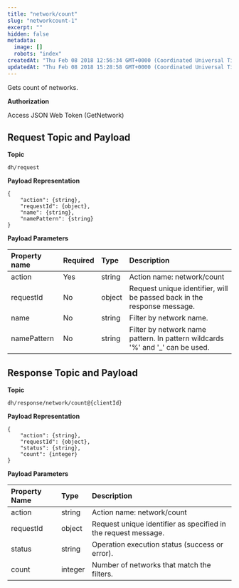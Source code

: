 ```yaml
---
title: "network/count"
slug: "networkcount-1"
excerpt: ""
hidden: false
metadata: 
  image: []
  robots: "index"
createdAt: "Thu Feb 08 2018 12:56:34 GMT+0000 (Coordinated Universal Time)"
updatedAt: "Thu Feb 08 2018 15:28:58 GMT+0000 (Coordinated Universal Time)"
---
```

Gets count of networks.

**Authorization**

Access JSON Web Token (GetNetwork)

## Request Topic and Payload

**Topic**

```text
dh/request
```

**Payload Representation**

```text
{
    "action": {string},
    "requestId": {object},
    "name": {string},
    "namePattern": {string}
}
```

**Payload Parameters**

| Property name | Required | Type   | Description                                                                    |
| :------------ | :------- | :----- | :----------------------------------------------------------------------------- |
| action        | Yes      | string | Action name: network/count                                                     |
| requestId     | No       | object | Request unique identifier, will be passed back in the response message.        |
| name          | No       | string | Filter by network name.                                                        |
| namePattern   | No       | string | Filter by network name pattern. In pattern wildcards '%' and '\_' can be used. |

## Response Topic and Payload

**Topic**

```text
dh/response/network/count@{clientId}
```

**Payload Representation**

```text
{
    "action": {string},
    "requestId": {object},
    "status": {string},
    "count": {integer}
}
```

**Payload Parameters**

| Property Name | Type    | Description                                                    |
| :------------ | :------ | :------------------------------------------------------------- |
| action        | string  | Action name: network/count                                     |
| requestId     | object  | Request unique identifier as specified in the request message. |
| status        | string  | Operation execution status (success or error).                 |
| count         | integer | Number of networks that match the filters.                     |

